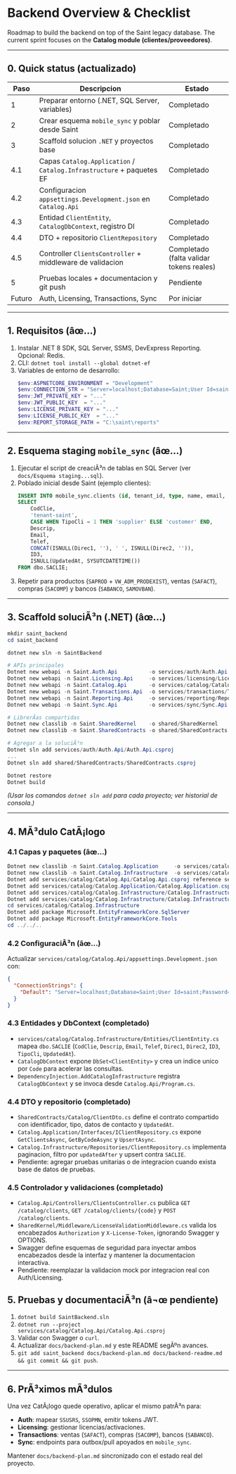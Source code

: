 ﻿# Backend Overview & Checklist

Roadmap to build the backend on top of the Saint legacy database. The current sprint focuses on the **Catalog module (clientes/proveedores)**.

---

## 0. Quick status (actualizado)
| Paso | Descripcion | Estado |
| --- | --- | --- |
| 1 | Preparar entorno (.NET, SQL Server, variables) | Completado |
| 2 | Crear esquema `mobile_sync` y poblar desde Saint | Completado |
| 3 | Scaffold solucion `.NET` y proyectos base | Completado |
| 4.1 | Capas `Catalog.Application` / `Catalog.Infrastructure` + paquetes EF | Completado |
| 4.2 | Configuracion `appsettings.Development.json` en `Catalog.Api` | Completado |
| 4.3 | Entidad `ClientEntity`, `CatalogDbContext`, registro DI | Completado |
| 4.4 | DTO + repositorio `ClientRepository` | Completado |
| 4.5 | Controller `ClientsController` + middleware de validacion | Completado (falta validar tokens reales) |
| 5 | Pruebas locales + documentacion y git push | Pendiente |
| Futuro | Auth, Licensing, Transactions, Sync | Por iniciar |



---

## 1. Requisitos (âœ…)
1. Instalar .NET 8 SDK, SQL Server, SSMS, DevExpress Reporting. Opcional: Redis.
2. CLI: `dotnet tool install --global dotnet-ef`
3. Variables de entorno de desarrollo:
   ```powershell
   $env:ASPNETCORE_ENVIRONMENT = "Development"
   $env:CONNECTION_STR = "Server=localhost;Database=Saint;User Id=saint;Password=saint;TrustServerCertificate=True;"
   $env:JWT_PRIVATE_KEY = "..."
   $env:JWT_PUBLIC_KEY  = "..."
   $env:LICENSE_PRIVATE_KEY = "..."
   $env:LICENSE_PUBLIC_KEY  = "..."
   $env:REPORT_STORAGE_PATH = "C:\saint\reports"
   ```

---

## 2. Esquema staging `mobile_sync` (âœ…)
1. Ejecutar el script de creaciÃ³n de tablas en SQL Server (ver `docs/Esquema staging...sql`).
2. Poblado inicial desde Saint (ejemplo clientes):
   ```sql
   INSERT INTO mobile_sync.clients (id, tenant_id, type, name, email, phone, address, tax_id, updated_at)
   SELECT
       CodClie,
       'tenant-saint',
       CASE WHEN TipoCli = 1 THEN 'supplier' ELSE 'customer' END,
       Descrip,
       Email,
       Telef,
       CONCAT(ISNULL(Direc1, ''), ' ', ISNULL(Direc2, '')),
       ID3,
       ISNULL(UpdatedAt, SYSUTCDATETIME())
   FROM dbo.SACLIE;
   ```
3. Repetir para productos (`SAPROD` + `VW_ADM_PRODEXIST`), ventas (`SAFACT`), compras (`SACOMP`) y bancos (`SABANCO`, `SAMOVBAN`).

---

## 3. Scaffold soluciÃ³n (.NET) (âœ…)
```powershell
mkdir saint_backend
cd saint_backend

dotnet new sln -n SaintBackend

# APIs principales
Dotnet new webapi -n Saint.Auth.Api          -o services/auth/Auth.Api
Dotnet new webapi -n Saint.Licensing.Api     -o services/licensing/Licensing.Api
Dotnet new webapi -n Saint.Catalog.Api       -o services/catalog/Catalog.Api
Dotnet new webapi -n Saint.Transactions.Api  -o services/transactions/Transactions.Api
Dotnet new webapi -n Saint.Reporting.Api     -o services/reporting/Reporting.Api
Dotnet new webapi -n Saint.Sync.Api          -o services/sync/Sync.Api

# LibrerÃ­as compartidas
Dotnet new classlib -n Saint.SharedKernel    -o shared/SharedKernel
Dotnet new classlib -n Saint.SharedContracts -o shared/SharedContracts

# Agregar a la soluciÃ³n
Dotnet sln add services/auth/Auth.Api/Auth.Api.csproj
...
Dotnet sln add shared/SharedContracts/SharedContracts.csproj

Dotnet restore
Dotnet build
```
*(Usar los comandos `dotnet sln add` para cada proyecto; ver historial de consola.)*

---

## 4. MÃ³dulo CatÃ¡logo

### 4.1 Capas y paquetes (âœ…)
```powershell
Dotnet new classlib -n Saint.Catalog.Application     -o services/catalog/Catalog.Application
Dotnet new classlib -n Saint.Catalog.Infrastructure  -o services/catalog/Catalog.Infrastructure
Dotnet add services/catalog/Catalog.Api/Catalog.Api.csproj reference services/catalog/Catalog.Application/Catalog.Application.csproj
Dotnet add services/catalog/Catalog.Application/Catalog.Application.csproj reference services/catalog/Catalog.Infrastructure/Catalog.Infrastructure.csproj
Dotnet add services/catalog/Catalog.Infrastructure/Catalog.Infrastructure.csproj reference shared/SharedKernel/SharedKernel.csproj
Dotnet add services/catalog/Catalog.Infrastructure/Catalog.Infrastructure.csproj reference shared/SharedContracts/SharedContracts.csproj
cd services/catalog/Catalog.Infrastructure
Dotnet add package Microsoft.EntityFrameworkCore.SqlServer
Dotnet add package Microsoft.EntityFrameworkCore.Tools
cd ../../..
```

### 4.2 ConfiguraciÃ³n (âœ…)
Actualizar `services/catalog/Catalog.Api/appsettings.Development.json` con:
```json
{
  "ConnectionStrings": {
    "Default": "Server=localhost;Database=Saint;User Id=saint;Password=saint;TrustServerCertificate=True;"
  }
}
```

### 4.3 Entidades y DbContext (completado)
- `services/catalog/Catalog.Infrastructure/Entities/ClientEntity.cs` mapea `dbo.SACLIE` (`CodClie`, `Descrip`, `Email`, `Telef`, `Direc1`, `Direc2`, `ID3`, `TipoCli`, `UpdatedAt`).
- `CatalogDbContext` expone `DbSet<ClientEntity>` y crea un indice unico por `Code` para acelerar las consultas.
- `DependencyInjection.AddCatalogInfrastructure` registra `CatalogDbContext` y se invoca desde `Catalog.Api/Program.cs`.

### 4.4 DTO y repositorio (completado)
- `SharedContracts/Catalog/ClientDto.cs` define el contrato compartido con identificador, tipo, datos de contacto y `UpdatedAt`.
- `Catalog.Application/Interfaces/IClientRepository.cs` expone `GetClientsAsync`, `GetByCodeAsync` y `UpsertAsync`.
- `Catalog.Infrastructure/Repositories/ClientRepository.cs` implementa paginacion, filtro por `updatedAfter` y upsert contra `SACLIE`.
- Pendiente: agregar pruebas unitarias o de integracion cuando exista base de datos de pruebas.

### 4.5 Controlador y validaciones (completado)
- `Catalog.Api/Controllers/ClientsController.cs` publica `GET /catalog/clients`, `GET /catalog/clients/{code}` y `POST /catalog/clients`.
- `SharedKernel/Middleware/LicenseValidationMiddleware.cs` valida los encabezados `Authorization` y `X-License-Token`, ignorando Swagger y OPTIONS.
- Swagger define esquemas de seguridad para inyectar ambos encabezados desde la interfaz y mantener la documentacion interactiva.
- Pendiente: reemplazar la validacion mock por integracion real con Auth/Licensing.

## 5. Pruebas y documentaciÃ³n (â¬œ pendiente)
1. `dotnet build SaintBackend.sln`
2. `dotnet run --project services/catalog/Catalog.Api/Catalog.Api.csproj`
3. Validar con Swagger o `curl`.
4. Actualizar `docs/backend-plan.md` y este README segÃºn avances.
5. `git add saint_backend docs/backend-plan.md docs/backend-readme.md && git commit && git push`.

---

## 6. PrÃ³ximos mÃ³dulos
Una vez CatÃ¡logo quede operativo, aplicar el mismo patrÃ³n para:
- **Auth**: mapear `SSUSRS`, `SSOPMN`, emitir tokens JWT.
- **Licensing**: gestionar licencias/activaciones.
- **Transactions**: ventas (`SAFACT`), compras (`SACOMP`), bancos (`SABANCO`).
- **Sync**: endpoints para outbox/pull apoyados en `mobile_sync`.

Mantener `docs/backend-plan.md` sincronizado con el estado real del proyecto.









